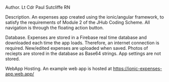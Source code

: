 Author.
Lt Cdr Paul Sutcliffe RN

Description.
An expenses app created using the ionic/angular framework, to satisfy the requirements of Module 2 of the JHub Coding Scheme. All navigation is through the floating action button.

Database.
Expenses are stored in a Firebase real time database and downloaded each time the app loads. Therefore, an internet connection is required. New/edited expenses are uploaded when saved. Photos of reciepts are stored in the database as Base64 strings. App settings are not stored.

WebApp Hosting.
An example web app is hosted at https://ionic-expenses-app.web.app/

